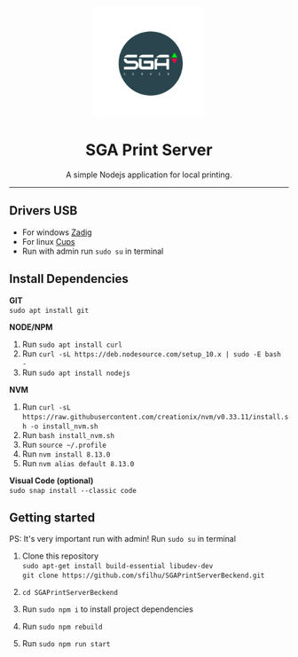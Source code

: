 <h1 align="center">
<br>
  <img src="icon.png" alt="GoBarber" width="200">
<br>
<br>
SGA Print Server
</h1>

<p align="center">A simple Nodejs application for local printing.</p>

<hr>

                                     

## Drivers USB
- For windows [Zadig](https://zadig.akeo.ie/)
- For linux [Cups](https://localhost:631/)
- Run with admin run `sudo su` in terminal


## Install Dependencies

**GIT**<br />
`sudo apt install git`<br />

**NODE/NPM**<br />
1. Run `sudo apt install curl`<br />
2. Run `curl -sL https://deb.nodesource.com/setup_10.x | sudo -E bash -`<br />
3. Run `sudo apt install nodejs`<br />

**NVM**<br />
1. Run `curl -sL https://raw.githubusercontent.com/creationix/nvm/v0.33.11/install.sh -o install_nvm.sh`<br />
2. Run `bash install_nvm.sh`<br />
3. Run `source ~/.profile`<br />
4. Run `nvm install 8.13.0`<br />
5. Run `nvm alias default 8.13.0`<br />

**Visual Code (optional)**<br />
`sudo snap install --classic code`<br />


## Getting started

PS: It's very important run with admin! Run `sudo su` in terminal

1. Clone this repository<br />
`sudo apt-get install build-essential libudev-dev`<br />
`git clone https://github.com/sfilhu/SGAPrintServerBeckend.git`<br />
2. `cd SGAPrintServerBeckend`<br />

3. Run `sudo npm i` to install project dependencies<br />
4. Run `sudo npm rebuild`<br />
4. Run `sudo npm run start`<br />